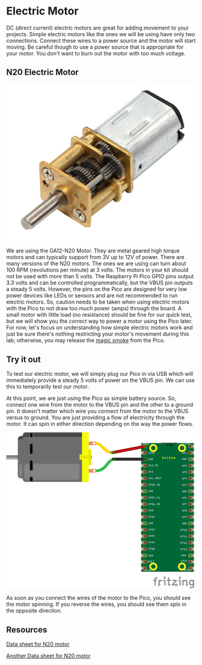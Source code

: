 # Electric Motor

DC (direct current) electric motors are great for adding movement to your projects.  Simple electric motors like the ones we will be using have only two connections.  Connect these wires to a power source and the motor will start moving.  Be careful though to use a power source that is appropriate for your motor. You don't want to burn out the motor with too much voltage. 

## N20 Electric Motor

<img alt="N20 Electric Motor" src="/lessons/images/motor.PNG" width="500"/>

We are using the GA12-N20 Motor.  They are metal geared high torque motors and can typically support from 3V up to 12V of power.  There are many versions of the N20 motors.  The ones we are using can turn about 100 RPM (revolutions per minute) at 3 volts.  The motors in your kit should not be used with more than 5 volts.  The Raspberry Pi Pico GPIO pins output 3.3 volts and can be controlled programmatically, but the VBUS pin outputs a steady 5 volts. However, the pins on the Pico are designed for very low power devices like LEDs or sensors and are not recommended to run electric motors.  So, caution needs to be taken when using electric motors with the Pico to not draw too much power (amps) through the board.  A small motor with little load (no resistance) should be fine for our quick test, but we will show you the correct way to power a motor using the Pico later.  For now, let's focus on understanding how simple electric motors work and just be sure there's nothing restricting your motor's movement during this lab; otherwise, you may release the [magic smoke](https://en.wikipedia.org/wiki/Magic_smoke) from the Pico.

## Try it out
To test our electric motor, we will simply plug our Pico in via USB which will immediately provide a steady 5 volts of power on the VBUS pin. We can use this to temporarily test our motor.

At this point, we are just using the Pico as simple battery source.  So, connect one wire from the motor to the VBUS pin and the other to a ground pin.  It doesn't matter which wire you connect from the motor to the VBUS versus to ground. You are just providing a flow of electricity through the motor.  It can spin in either direction depending on the way the power flows.

<img alt="Wiring Diagram for Motor" src="/lessons/images/simple_motor_bb.png" width="500"/>

As soon as you connect the wires of the motor to the Pico, you should see the motor spinning.  If you reverse the wires, you should see them spin in the opposite direction.  

## Resources

[Data sheet for N20 motor](https://abra-electronics.com/electromechanical/motors/gear-motors/mini-metal-gearmotors/ga12-n20-3v100.html)

[Another Data sheet for N20 motor](https://temperosystems.com.au/wp-content/uploads/2021/03/N20-Micro-Speed-Gear-Motor.pdf)




